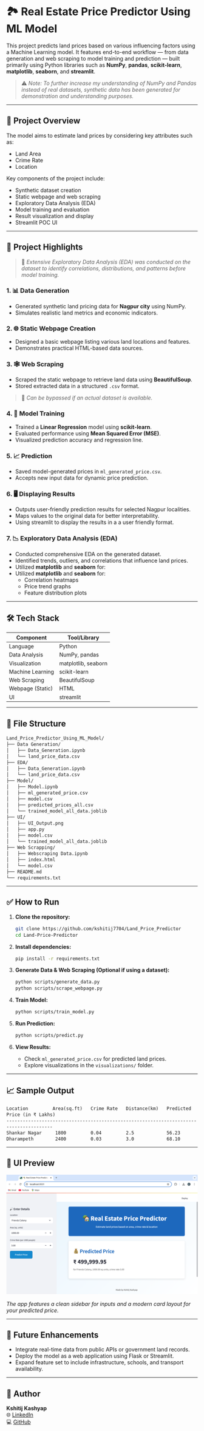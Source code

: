 # 🏞️ Real Estate Price Predictor Using ML Model

This project predicts land prices based on various influencing factors using a Machine Learning model. It features end-to-end workflow — from data generation and web scraping to model training and prediction — built primarily using Python libraries such as **NumPy**, **pandas**, **scikit-learn**, **matplotlib**, **seaborn**, and **streamlit**.

> ⚠️ *Note: To further increase my understanding of NumPy and Pandas instead of real datasets, synthetic data has been generated for demonstration and understanding purposes.*

---

## 📌 Project Overview

The model aims to estimate land prices by considering key attributes such as:
- Land Area
- Crime Rate
- Location

Key components of the project include:
- Synthetic dataset creation
- Static webpage and web scraping
- Exploratory Data Analysis (EDA)
- Model training and evaluation
- Result visualization and display
- Streamlit POC UI

---

## 🚀 Project Highlights

> 🧪 *Extensive Exploratory Data Analysis (EDA) was conducted on the dataset to identify correlations, distributions, and patterns before model training.*

### 1. 📊 Data Generation
- Generated synthetic land pricing data for **Nagpur city** using NumPy.
- Simulates realistic land metrics and economic indicators.

### 2. 🌐 Static Webpage Creation
- Designed a basic webpage listing various land locations and features.
- Demonstrates practical HTML-based data sources.

### 3. 🕸️ Web Scraping
- Scraped the static webpage to retrieve land data using **BeautifulSoup**.
- Stored extracted data in a structured `.csv` format.
> 🔁 *Can be bypassed if an actual dataset is available.*

### 4. 🧠 Model Training
- Trained a **Linear Regression** model using **scikit-learn**.
- Evaluated performance using **Mean Squared Error (MSE)**.
- Visualized prediction accuracy and regression line.

### 5. 📈 Prediction
- Saved model-generated prices in `ml_generated_price.csv`.
- Accepts new input data for dynamic price prediction.

### 6. 🖥️ Displaying Results
- Outputs user-friendly prediction results for selected Nagpur localities.
- Maps values to the original data for better interpretability.
- Using streamlit to display the results in a a user friendly format.

### 7. 📉 Exploratory Data Analysis (EDA)
- Conducted comprehensive EDA on the generated dataset.
- Identified trends, outliers, and correlations that influence land prices.
- Utilized **matplotlib** and **seaborn** for:
- Utilized **matplotlib** and **seaborn** for:
  - Correlation heatmaps
  - Price trend graphs
  - Feature distribution plots

---

## 🛠️ Tech Stack

| Component         | Tool/Library        |
|------------------|---------------------|
| Language          | Python              |
| Data Analysis     | NumPy, pandas       |
| Visualization     | matplotlib, seaborn |
| Machine Learning  | scikit-learn        |
| Web Scraping      | BeautifulSoup       |
| Webpage (Static)  | HTML                |
| UI                | streamlit           |

---

## 📂 File Structure

```
Land_Price_Predictor_Using_ML_Model/
├── Data Generation/
│   ├── Data_Generation.ipynb
│   └── land_price_data.csv
├── EDA/
│   ├── Data_Generation.ipynb
│   └── land_price_data.csv
├── Model/
│   ├── Model.ipynb
│   ├── ml_generated_price.csv
│   ├── model.csv
│   ├── predicted_prices_all.csv
│   └── trained_model_all_data.joblib
├── UI/
│   ├── UI_Output.png
│   ├── app.py
│   ├── model.csv
│   └── trained_model_all_data.joblib
├── Web Scrapping/
│   ├── Webscraping Data.ipynb
│   ├── index.html
│   └── model.csv
├── README.md
└── requirements.txt
```

---

## ✅ How to Run

1. **Clone the repository:**
   ```bash
   git clone https://github.com/kshitij7704/Land_Price_Predictor
   cd Land-Price-Predictor
   ```

2. **Install dependencies:**
   ```bash
   pip install -r requirements.txt
   ```

3. **Generate Data & Web Scraping (Optional if using a dataset):**
   ```bash
   python scripts/generate_data.py
   python scripts/scrape_webpage.py
   ```

4. **Train Model:**
   ```bash
   python scripts/train_model.py
   ```

5. **Run Prediction:**
   ```bash
   python scripts/predict.py
   ```

6. **View Results:**
   - Check `ml_generated_price.csv` for predicted land prices.
   - Explore visualizations in the `visualizations/` folder.

---

## 📈 Sample Output

```
Location         Area(sq.ft)   Crime Rate   Distance(km)   Predicted Price (in ₹ Lakhs)
---------------------------------------------------------------------------------------
Shankar Nagar     1800         0.04         2.5            56.23
Dharampeth        2400         0.03         3.0            68.10
```

---

## 🎨 UI Preview

![UI Preview](UI/UI_Output.png)

*The app features a clean sidebar for inputs and a modern card layout for your predicted price.*

---

## 📢 Future Enhancements

- Integrate real-time data from public APIs or government land records.
- Deploy the model as a web application using Flask or Streamlit.
- Expand feature set to include infrastructure, schools, and transport availability.

---

## 🧠 Author

**Kshitij Kashyap**  
🌐 [LinkedIn](https://www.linkedin.com/in/kshitij-kashyap-133205264/) <br>
💻 [GitHub](https://github.com/kshitij7704)
